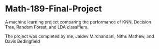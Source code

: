 # Math-189-Final-Project

A machine learning project comparing the performance of KNN, Decision Tree, Random Forest, and LDA classifiers.

The project was completed by me, Jaidev Mirchandani, Nithu Mathew, and Davis Bedingfield

